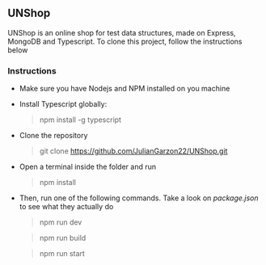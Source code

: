 ## UNShop

UNShop is an online shop for test data structures, made on Express, MongoDB and Typescript.
To clone this project, follow the instructions below

### Instructions

- Make sure you have Nodejs and NPM installed on you machine
- Install Typescript globally:
  > npm install -g typescript
- Clone the repository
  > git clone https://github.com/JulianGarzon22/UNShop.git
- Open a terminal inside the folder and run
  > npm install
- Then, run one of the following commands. Take a look on _package.json_ to see what they actually do

  > npm run dev

  > npm run build

  > npm run start
